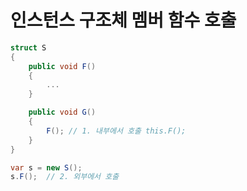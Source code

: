 # 인스턴스 구조체 멤버 함수 호출

```csharp
struct S
{
    public void F()
    {        
        ...
    }

    public void G()
    {
        F(); // 1. 내부에서 호출 this.F();
    }
}

var s = new S();
s.F();  // 2. 외부에서 호출

```


